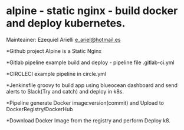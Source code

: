 # alpine - static nginx - build docker and deploy kubernetes.

Mainteainer: Ezequiel Arielli e_ariel@hotmail.es

*Github project Alpine is a Static Nginx

*Gitlab pipeline example build and deploy - pipeline file .gitlab-ci.yml

*CIRCLECI example pipeline in circle.yml

*Jenkinsfile groovy to build app using blueocean dashboard and send alerts to Slack(Try and catch) and deploy in k8s.

*Pipeline generate Docker image:version(commit) and Upload to DockerRegistry/DockerHub

*Download Docker Image from the registry and perform Deploy k8.
